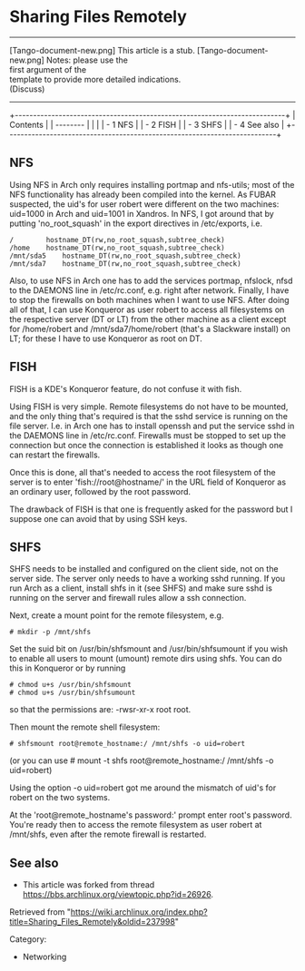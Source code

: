 Sharing Files Remotely
======================

  ------------------------ ------------------------ ------------------------
  [Tango-document-new.png] This article is a stub.  [Tango-document-new.png]
                           Notes: please use the    
                           first argument of the    
                           template to provide more 
                           detailed indications.    
                           (Discuss)                
  ------------------------ ------------------------ ------------------------

+--------------------------------------------------------------------------+
| Contents                                                                 |
| --------                                                                 |
|                                                                          |
| -   1 NFS                                                                |
| -   2 FISH                                                               |
| -   3 SHFS                                                               |
| -   4 See also                                                           |
+--------------------------------------------------------------------------+

NFS
---

Using NFS in Arch only requires installing portmap and nfs-utils; most
of the NFS functionality has already been compiled into the kernel. As
FUBAR suspected, the uid's for user robert were different on the two
machines: uid=1000 in Arch and uid=1001 in Xandros. In NFS, I got around
that by putting 'no_root_squash' in the export directives in
/etc/exports, i.e.

    /        hostname_DT(rw,no_root_squash,subtree_check)
    /home    hostname_DT(rw,no_root_squash,subtree_check)
    /mnt/sda5    hostname_DT(rw,no_root_squash,subtree_check)
    /mnt/sda7    hostname_DT(rw,no_root_squash,subtree_check)

Also, to use NFS in Arch one has to add the services portmap, nfslock,
nfsd to the DAEMONS line in /etc/rc.conf, e.g. right after network.
Finally, I have to stop the firewalls on both machines when I want to
use NFS. After doing all of that, I can use Konqueror as user robert to
access all filesystems on the respective server (DT or LT) from the
other machine as a client except for /home/robert and
/mnt/sda7/home/robert (that's a Slackware install) on LT; for these I
have to use Konqueror as root on DT.

FISH
----

FISH is a KDE's Konqueror feature, do not confuse it with fish.

Using FISH is very simple. Remote filesystems do not have to be mounted,
and the only thing that's required is that the sshd service is running
on the file server. I.e. in Arch one has to install openssh and put the
service sshd in the DAEMONS line in /etc/rc.conf. Firewalls must be
stopped to set up the connection but once the connection is established
it looks as though one can restart the firewalls.

Once this is done, all that's needed to access the root filesystem of
the server is to enter 'fish://root@hostname/' in the URL field of
Konqueror as an ordinary user, followed by the root password.

The drawback of FISH is that one is frequently asked for the password
but I suppose one can avoid that by using SSH keys.

SHFS
----

SHFS needs to be installed and configured on the client side, not on the
server side. The server only needs to have a working sshd running. If
you run Arch as a client, install shfs in it (see SHFS) and make sure
sshd is running on the server and firewall rules allow a ssh connection.

Next, create a mount point for the remote filesystem, e.g.

    # mkdir -p /mnt/shfs

Set the suid bit on /usr/bin/shfsmount and /usr/bin/shfsumount if you
wish to enable all users to mount (umount) remote dirs using shfs. You
can do this in Konqueror or by running

    # chmod u+s /usr/bin/shfsmount
    # chmod u+s /usr/bin/shfsumount

so that the permissions are: -rwsr-xr-x root root.

Then mount the remote shell filesystem:

    # shfsmount root@remote_hostname:/ /mnt/shfs -o uid=robert

(or you can use # mount -t shfs root@remote_hostname:/ /mnt/shfs -o
uid=robert)

Using the option -o uid=robert got me around the mismatch of uid's for
robert on the two systems.

At the 'root@remote_hostname's password:' prompt enter root's password.
You're ready then to access the remote filesystem as user robert at
/mnt/shfs, even after the remote firewall is restarted.

See also
--------

-   This article was forked from thread
    https://bbs.archlinux.org/viewtopic.php?id=26926.

Retrieved from
"https://wiki.archlinux.org/index.php?title=Sharing_Files_Remotely&oldid=237998"

Category:

-   Networking
